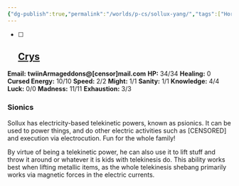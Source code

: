 ```yaml
---
{"dg-publish":true,"permalink":"/worlds/p-cs/sollux-yang/","tags":["Horror","Balky","Tauhu"]}
---
```


- [ ] ## [Crys](Crys.md)

**Email:** **twiinArmageddons@[censor]mail.com**
**HP:** 34/34
**Healing:** 0
**Cursed Energy:** 10/10
**Speed:** 2/2
**Might:** 1/1
**Sanity:** 1/1
**Knowledge:** 4/4
**Luck:** 0/0
**Madness:** 11/11
**Exhaustion:** 3/3

### **Sionics** 

Sollux has electricity-based telekinetic powers, known as psionics. It can be used to power things, and do other electric activities such as [CENSORED] and execution via electrocution. Fun for the whole family!

By virtue of being a telekinetic power, he can also use it to lift stuff and throw it around or whatever it is kids with telekinesis do. This ability works best when lifting metallic items, as the whole telekinesis shebang primarily works via magnetic forces in the electric currents.
